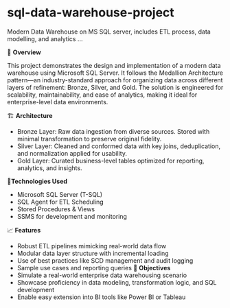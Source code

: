 # sql-data-warehouse-project
Modern Data Warehouse on MS SQL server, includes ETL process, data modelling, and analytics
...

🚀 **Overview**

This project demonstrates the design and implementation of a modern data warehouse using Microsoft SQL Server. It follows the Medallion Architecture pattern—an industry-standard approach for organizing data across different layers of refinement: Bronze, Silver, and Gold. The solution is engineered for scalability, maintainability, and ease of analytics, making it ideal for enterprise-level data environments.

🏗️ **Architecture**
- Bronze Layer: Raw data ingestion from diverse sources. Stored with minimal transformation to preserve original fidelity.
- Silver Layer: Cleaned and conformed data with key joins, deduplication, and normalization applied for usability.
- Gold Layer: Curated business-level tables optimized for reporting, analytics, and insights.
  
🔧**Technologies Used**
- Microsoft SQL Server (T-SQL)
- SQL Agent for ETL Scheduling
- Stored Procedures & Views
- SSMS for development and monitoring

  
📈 **Features**
- Robust ETL pipelines mimicking real-world data flow
- Modular data layer structure with incremental loading
- Use of best practices like SCD management and audit logging
- Sample use cases and reporting queries
🎯 **Objectives**
- Simulate a real-world enterprise data warehousing scenario
- Showcase proficiency in data modeling, transformation logic, and SQL development
- Enable easy extension into BI tools like Power BI or Tableau
